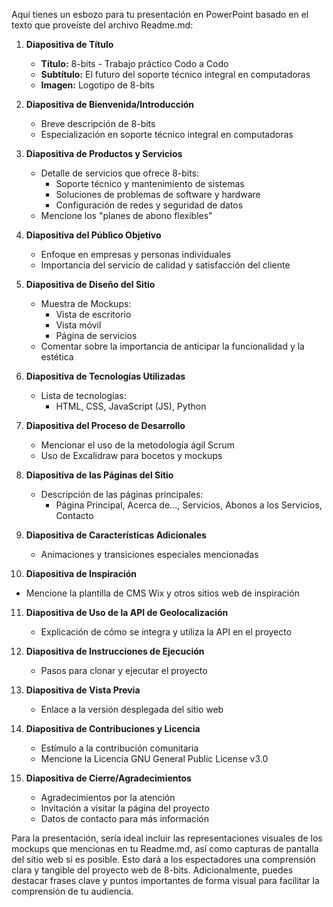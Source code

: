 Aquí tienes un esbozo para tu presentación en PowerPoint basado en el texto que proveíste del archivo Readme.md:

1. **Diapositiva de Título**
   - **Título:** 8-bits - Trabajo práctico Codo a Codo
   - **Subtítulo:** El futuro del soporte técnico integral en computadoras
   - **Imagen:** Logotipo de 8-bits

2. **Diapositiva de Bienvenida/Introducción**
   - Breve descripción de 8-bits
   - Especialización en soporte técnico integral en computadoras

3. **Diapositiva de Productos y Servicios**
   - Detalle de servicios que ofrece 8-bits:
     - Soporte técnico y mantenimiento de sistemas
     - Soluciones de problemas de software y hardware
     - Configuración de redes y seguridad de datos
   - Mencione los "planes de abono flexibles"

4. **Diapositiva del Público Objetivo**
   - Enfoque en empresas y personas individuales
   - Importancia del servicio de calidad y satisfacción del cliente

5. **Diapositiva de Diseño del Sitio**
   - Muestra de Mockups:
     - Vista de escritorio
     - Vista móvil
     - Página de servicios
   - Comentar sobre la importancia de anticipar la funcionalidad y la estética

6. **Diapositiva de Tecnologías Utilizadas**
   - Lista de tecnologías:
     - HTML, CSS, JavaScript (JS), Python

7. **Diapositiva del Proceso de Desarrollo**
   - Mencionar el uso de la metodología ágil Scrum
   - Uso de Excalidraw para bocetos y mockups

8. **Diapositiva de las Páginas del Sitio**
   - Descripción de las páginas principales:
     - Página Principal, Acerca de..., Servicios, Abonos a los Servicios, Contacto

9. **Diapositiva de Características Adicionales**
   - Animaciones y transiciones especiales mencionadas

10. **Diapositiva de Inspiración**
   - Mencione la plantilla de CMS Wix y otros sitios web de inspiración

11. **Diapositiva de Uso de la API de Geolocalización**
    - Explicación de cómo se integra y utiliza la API en el proyecto

12. **Diapositiva de Instrucciones de Ejecución**
    - Pasos para clonar y ejecutar el proyecto

13. **Diapositiva de Vista Previa**
    - Enlace a la versión desplegada del sitio web

14. **Diapositiva de Contribuciones y Licencia**
    - Estímulo a la contribución comunitaria
    - Mencione la Licencia GNU General Public License v3.0

15. **Diapositiva de Cierre/Agradecimientos**
    - Agradecimientos por la atención
    - Invitación a visitar la página del proyecto
    - Datos de contacto para más información

Para la presentación, sería ideal incluir las representaciones visuales de los mockups que mencionas en tu Readme.md, así como capturas de pantalla del sitio web si es posible. Esto dará a los espectadores una comprensión clara y tangible del proyecto web de 8-bits. Adicionalmente, puedes destacar frases clave y puntos importantes de forma visual para facilitar la comprensión de tu audiencia.